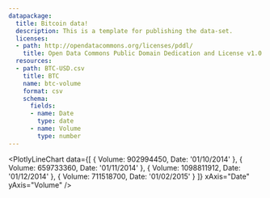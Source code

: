```yaml
---
datapackage:
  title: Bitcoin data!
  description: This is a template for publishing the data-set.  
  licenses:
  - path: http://opendatacommons.org/licenses/pddl/
    title: Open Data Commons Public Domain Dedication and License v1.0
  resources:
  - path: BTC-USD.csv
    title: BTC
    name: btc-volume
    format: csv
    schema:
      fields:
      - name: Date
        type: date
      - name: Volume
        type: number
---
```



<LineChart
  data="BTC-USD.csv"
  title="Bitcoin Data"
  xAxis="Date"
  yAxis="Volume"
/>

<PlotlyLineChart
  data={[
    {
      Volume: 902994450,
      Date: '01/10/2014'
    },
    {
      Volume: 659733360,
      Date: '01/11/2014'
    },
    {
      Volume: 1098811912,
      Date: '01/12/2014'
    },
    {
      Volume: 711518700,
      Date: '01/02/2015'
    }
  ]}
  xAxis="Date"
  yAxis="Volume"
/>
